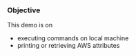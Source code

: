 ### Objective

This demo is on

- executing commands on local machine
- printing or retrieving AWS attributes

